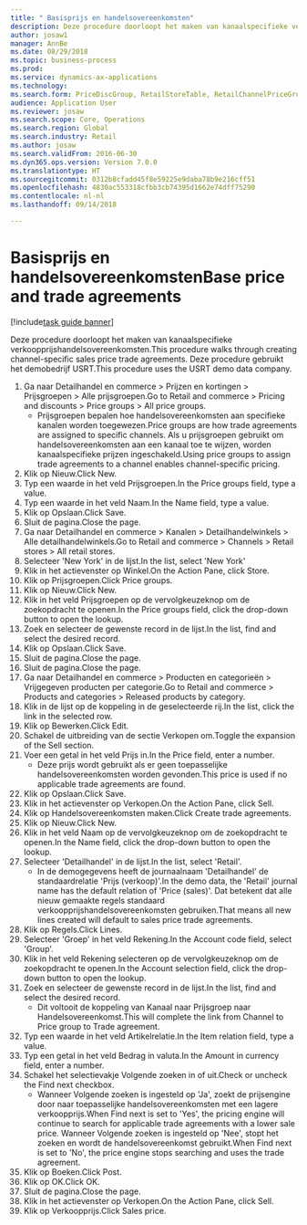 ```yaml
--- 
title: " Basisprijs en handelsovereenkomsten"
description: Deze procedure doorloopt het maken van kanaalspecifieke verkoopprijshandelsovereenkomsten.
author: josaw1
manager: AnnBe
ms.date: 08/29/2018
ms.topic: business-process
ms.prod: 
ms.service: dynamics-ax-applications
ms.technology: 
ms.search.form: PriceDiscGroup, RetailStoreTable, RetailChannelPriceGroup, EcoResProductDetailsExtended, PriceDiscAdmTable, PriceDiscAdm
audience: Application User
ms.reviewer: josaw
ms.search.scope: Core, Operations
ms.search.region: Global
ms.search.industry: Retail
ms.author: josaw
ms.search.validFrom: 2016-06-30
ms.dyn365.ops.version: Version 7.0.0
ms.translationtype: HT
ms.sourcegitcommit: 0312b8cfadd45f8e59225e9daba78b9e216cff51
ms.openlocfilehash: 4830ac553318cfbb3cb74395d1662e74dff75290
ms.contentlocale: nl-nl
ms.lasthandoff: 09/14/2018

---
```

# <a name="base-price-and-trade-agreements"></a><span data-ttu-id="552fe-103"> Basisprijs en handelsovereenkomsten</span><span class="sxs-lookup"><span data-stu-id="552fe-103">Base price and trade agreements</span></span>

[!include[task guide banner](../includes/task-guide-banner.md)]

<span data-ttu-id="552fe-104">Deze procedure doorloopt het maken van kanaalspecifieke verkoopprijshandelsovereenkomsten.</span><span class="sxs-lookup"><span data-stu-id="552fe-104">This procedure walks through creating channel-specific sales price trade agreements.</span></span> <span data-ttu-id="552fe-105">Deze procedure gebruikt het demobedrijf USRT.</span><span class="sxs-lookup"><span data-stu-id="552fe-105">This procedure uses the USRT demo data company.</span></span>

1. <span data-ttu-id="552fe-106">Ga naar Detailhandel en commerce > Prijzen en kortingen > Prijsgroepen > Alle prijsgroepen.</span><span class="sxs-lookup"><span data-stu-id="552fe-106">Go to Retail and commerce > Pricing and discounts > Price groups > All price groups.</span></span>
    * <span data-ttu-id="552fe-107">Prijsgroepen bepalen hoe handelsovereenkomsten aan specifieke kanalen worden toegewezen.</span><span class="sxs-lookup"><span data-stu-id="552fe-107">Price groups are how trade agreements are assigned to specific channels.</span></span> <span data-ttu-id="552fe-108">Als u prijsgroepen gebruikt om handelsovereenkomsten aan een kanaal toe te wijzen, worden kanaalspecifieke prijzen ingeschakeld.</span><span class="sxs-lookup"><span data-stu-id="552fe-108">Using price groups to assign trade agreements to a channel enables channel-specific pricing.</span></span>  
2. <span data-ttu-id="552fe-109">Klik op Nieuw.</span><span class="sxs-lookup"><span data-stu-id="552fe-109">Click New.</span></span>
3. <span data-ttu-id="552fe-110">Typ een waarde in het veld Prijsgroepen.</span><span class="sxs-lookup"><span data-stu-id="552fe-110">In the Price groups field, type a value.</span></span>
4. <span data-ttu-id="552fe-111">Typ een waarde in het veld Naam.</span><span class="sxs-lookup"><span data-stu-id="552fe-111">In the Name field, type a value.</span></span>
5. <span data-ttu-id="552fe-112">Klik op Opslaan.</span><span class="sxs-lookup"><span data-stu-id="552fe-112">Click Save.</span></span>
6. <span data-ttu-id="552fe-113">Sluit de pagina.</span><span class="sxs-lookup"><span data-stu-id="552fe-113">Close the page.</span></span>
7. <span data-ttu-id="552fe-114">Ga naar Detailhandel en commerce > Kanalen > Detailhandelwinkels > Alle detailhandelwinkels.</span><span class="sxs-lookup"><span data-stu-id="552fe-114">Go to Retail and commerce > Channels > Retail stores > All retail stores.</span></span>
8. <span data-ttu-id="552fe-115">Selecteer 'New York' in de lijst.</span><span class="sxs-lookup"><span data-stu-id="552fe-115">In the list, select 'New York'</span></span>
9. <span data-ttu-id="552fe-116">Klik in het actievenster op Winkel.</span><span class="sxs-lookup"><span data-stu-id="552fe-116">On the Action Pane, click Store.</span></span>
10. <span data-ttu-id="552fe-117">Klik op Prijsgroepen.</span><span class="sxs-lookup"><span data-stu-id="552fe-117">Click Price groups.</span></span>
11. <span data-ttu-id="552fe-118">Klik op Nieuw.</span><span class="sxs-lookup"><span data-stu-id="552fe-118">Click New.</span></span>
12. <span data-ttu-id="552fe-119">Klik in het veld Prijsgroepen op de vervolgkeuzeknop om de zoekopdracht te openen.</span><span class="sxs-lookup"><span data-stu-id="552fe-119">In the Price groups field, click the drop-down button to open the lookup.</span></span>
13. <span data-ttu-id="552fe-120">Zoek en selecteer de gewenste record in de lijst.</span><span class="sxs-lookup"><span data-stu-id="552fe-120">In the list, find and select the desired record.</span></span>
14. <span data-ttu-id="552fe-121">Klik op Opslaan.</span><span class="sxs-lookup"><span data-stu-id="552fe-121">Click Save.</span></span>
15. <span data-ttu-id="552fe-122">Sluit de pagina.</span><span class="sxs-lookup"><span data-stu-id="552fe-122">Close the page.</span></span>
16. <span data-ttu-id="552fe-123">Sluit de pagina.</span><span class="sxs-lookup"><span data-stu-id="552fe-123">Close the page.</span></span>
17. <span data-ttu-id="552fe-124">Ga naar Detailhandel en commerce > Producten en categorieën > Vrijgegeven producten per categorie.</span><span class="sxs-lookup"><span data-stu-id="552fe-124">Go to Retail and commerce > Products and categories > Released products by category.</span></span>
18. <span data-ttu-id="552fe-125">Klik in de lijst op de koppeling in de geselecteerde rij.</span><span class="sxs-lookup"><span data-stu-id="552fe-125">In the list, click the link in the selected row.</span></span>
19. <span data-ttu-id="552fe-126">Klik op Bewerken.</span><span class="sxs-lookup"><span data-stu-id="552fe-126">Click Edit.</span></span>
20. <span data-ttu-id="552fe-127">Schakel de uitbreiding van de sectie Verkopen om.</span><span class="sxs-lookup"><span data-stu-id="552fe-127">Toggle the expansion of the Sell section.</span></span>
21. <span data-ttu-id="552fe-128">Voer een getal in het veld Prijs in.</span><span class="sxs-lookup"><span data-stu-id="552fe-128">In the Price field, enter a number.</span></span>
    * <span data-ttu-id="552fe-129">Deze prijs wordt gebruikt als er geen toepasselijke handelsovereenkomsten worden gevonden.</span><span class="sxs-lookup"><span data-stu-id="552fe-129">This price is used if no applicable trade agreements are found.</span></span>  
22. <span data-ttu-id="552fe-130">Klik op Opslaan.</span><span class="sxs-lookup"><span data-stu-id="552fe-130">Click Save.</span></span>
23. <span data-ttu-id="552fe-131">Klik in het actievenster op Verkopen.</span><span class="sxs-lookup"><span data-stu-id="552fe-131">On the Action Pane, click Sell.</span></span>
24. <span data-ttu-id="552fe-132">Klik op Handelsovereenkomsten maken.</span><span class="sxs-lookup"><span data-stu-id="552fe-132">Click Create trade agreements.</span></span>
25. <span data-ttu-id="552fe-133">Klik op Nieuw.</span><span class="sxs-lookup"><span data-stu-id="552fe-133">Click New.</span></span>
26. <span data-ttu-id="552fe-134">Klik in het veld Naam op de vervolgkeuzeknop om de zoekopdracht te openen.</span><span class="sxs-lookup"><span data-stu-id="552fe-134">In the Name field, click the drop-down button to open the lookup.</span></span>
27. <span data-ttu-id="552fe-135">Selecteer 'Detailhandel' in de lijst.</span><span class="sxs-lookup"><span data-stu-id="552fe-135">In the list, select 'Retail'.</span></span>
    * <span data-ttu-id="552fe-136">In de demogegevens heeft de journaalnaam 'Detailhandel' de standaardrelatie 'Prijs (verkoop)'.</span><span class="sxs-lookup"><span data-stu-id="552fe-136">In the demo data, the 'Retail' journal name has the default relation of 'Price (sales)'.</span></span> <span data-ttu-id="552fe-137">Dat betekent dat alle nieuw gemaakte regels standaard verkoopprijshandelsovereenkomsten gebruiken.</span><span class="sxs-lookup"><span data-stu-id="552fe-137">That means all new lines created will default to sales price trade agreements.</span></span>  
28. <span data-ttu-id="552fe-138">Klik op Regels.</span><span class="sxs-lookup"><span data-stu-id="552fe-138">Click Lines.</span></span>
29. <span data-ttu-id="552fe-139">Selecteer 'Groep' in het veld Rekening.</span><span class="sxs-lookup"><span data-stu-id="552fe-139">In the Account code field, select 'Group'.</span></span>
30. <span data-ttu-id="552fe-140">Klik in het veld Rekening selecteren op de vervolgkeuzeknop om de zoekopdracht te openen.</span><span class="sxs-lookup"><span data-stu-id="552fe-140">In the Account selection field, click the drop-down button to open the lookup.</span></span>
31. <span data-ttu-id="552fe-141">Zoek en selecteer de gewenste record in de lijst.</span><span class="sxs-lookup"><span data-stu-id="552fe-141">In the list, find and select the desired record.</span></span>
    * <span data-ttu-id="552fe-142">Dit voltooit de koppeling van Kanaal naar Prijsgroep naar Handelsovereenkomst.</span><span class="sxs-lookup"><span data-stu-id="552fe-142">This will complete the link from Channel to Price group to Trade agreement.</span></span>  
32. <span data-ttu-id="552fe-143">Typ een waarde in het veld Artikelrelatie.</span><span class="sxs-lookup"><span data-stu-id="552fe-143">In the Item relation field, type a value.</span></span>
33. <span data-ttu-id="552fe-144">Typ een getal in het veld Bedrag in valuta.</span><span class="sxs-lookup"><span data-stu-id="552fe-144">In the Amount in currency field, enter a number.</span></span>
34. <span data-ttu-id="552fe-145">Schakel het selectievakje Volgende zoeken in of uit.</span><span class="sxs-lookup"><span data-stu-id="552fe-145">Check or uncheck the Find next checkbox.</span></span>
    * <span data-ttu-id="552fe-146">Wanneer Volgende zoeken is ingesteld op 'Ja', zoekt de prijsengine door naar toepasselijke handelsovereenkomsten met een lagere verkoopprijs.</span><span class="sxs-lookup"><span data-stu-id="552fe-146">When Find next is set to 'Yes', the pricing engine will continue to search for applicable trade agreements with a lower sale price.</span></span> <span data-ttu-id="552fe-147">Wanneer Volgende zoeken is ingesteld op 'Nee', stopt het zoeken en wordt de handelsovereenkomst gebruikt.</span><span class="sxs-lookup"><span data-stu-id="552fe-147">When Find next is set to 'No', the price engine stops searching and uses the trade agreement.</span></span>  
35. <span data-ttu-id="552fe-148">Klik op Boeken.</span><span class="sxs-lookup"><span data-stu-id="552fe-148">Click Post.</span></span>
36. <span data-ttu-id="552fe-149">Klik op OK.</span><span class="sxs-lookup"><span data-stu-id="552fe-149">Click OK.</span></span>
37. <span data-ttu-id="552fe-150">Sluit de pagina.</span><span class="sxs-lookup"><span data-stu-id="552fe-150">Close the page.</span></span>
38. <span data-ttu-id="552fe-151">Klik in het actievenster op Verkopen.</span><span class="sxs-lookup"><span data-stu-id="552fe-151">On the Action Pane, click Sell.</span></span>
39. <span data-ttu-id="552fe-152">Klik op Verkoopprijs.</span><span class="sxs-lookup"><span data-stu-id="552fe-152">Click Sales price.</span></span>


